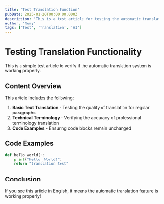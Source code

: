```yaml
---
title: 'Test Translation Function'
pubDate: 2025-01-20T00:00:00.000Z
description: 'This is a test article for testing the automatic translation function'
author: 'Remy'
tags: ['Test', 'Translation', 'AI']
---
```


# Testing Translation Functionality

This is a simple test article to verify if the automatic translation system is working properly.

## Content Overview

This article includes the following:

1. **Basic Text Translation** - Testing the quality of translation for regular paragraphs
2. **Technical Terminology** - Verifying the accuracy of professional terminology translation
3. **Code Examples** - Ensuring code blocks remain unchanged

## Code Examples

```python
def hello_world():
    print("Hello, World!")
    return "translation test"
```

## Conclusion

If you see this article in English, it means the automatic translation feature is working properly!